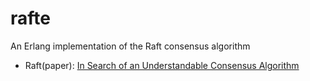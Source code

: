 rafte
=====

An Erlang implementation of the Raft consensus algorithm

- Raft(paper): [In Search of an Understandable Consensus Algorithm](https://ramcloud.atlassian.net/wiki/download/attachments/6586375/raft.pdf)
